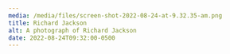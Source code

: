 ```yaml
---
media: /media/files/screen-shot-2022-08-24-at-9.32.35-am.png
title: Richard Jackson
alt: A photograph of Richard Jackson
date: 2022-08-24T09:32:00-0500
---
```

